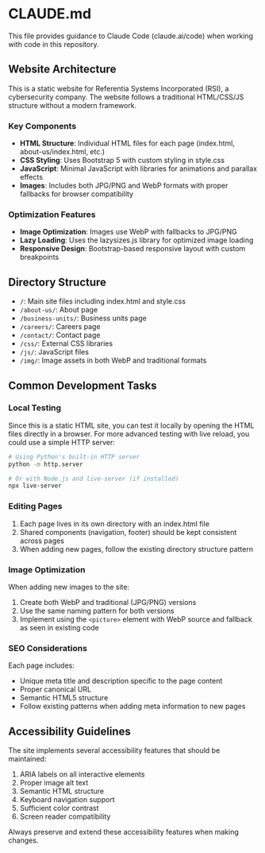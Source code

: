 # CLAUDE.md

This file provides guidance to Claude Code (claude.ai/code) when working with code in this repository.

## Website Architecture

This is a static website for Referentia Systems Incorporated (RSI), a cybersecurity company. The website follows a traditional HTML/CSS/JS structure without a modern framework.

### Key Components

- **HTML Structure**: Individual HTML files for each page (index.html, about-us/index.html, etc.)
- **CSS Styling**: Uses Bootstrap 5 with custom styling in style.css
- **JavaScript**: Minimal JavaScript with libraries for animations and parallax effects
- **Images**: Includes both JPG/PNG and WebP formats with proper fallbacks for browser compatibility

### Optimization Features

- **Image Optimization**: Images use WebP with fallbacks to JPG/PNG
- **Lazy Loading**: Uses the lazysizes.js library for optimized image loading
- **Responsive Design**: Bootstrap-based responsive layout with custom breakpoints

## Directory Structure

- `/`: Main site files including index.html and style.css
- `/about-us/`: About page
- `/business-units/`: Business units page
- `/careers/`: Careers page
- `/contact/`: Contact page
- `/css/`: External CSS libraries
- `/js/`: JavaScript files
- `/img/`: Image assets in both WebP and traditional formats

## Common Development Tasks

### Local Testing

Since this is a static HTML site, you can test it locally by opening the HTML files directly in a browser. For more advanced testing with live reload, you could use a simple HTTP server:

```bash
# Using Python's built-in HTTP server
python -m http.server

# Or with Node.js and live-server (if installed)
npx live-server
```

### Editing Pages

1. Each page lives in its own directory with an index.html file
2. Shared components (navigation, footer) should be kept consistent across pages
3. When adding new pages, follow the existing directory structure pattern

### Image Optimization

When adding new images to the site:

1. Create both WebP and traditional (JPG/PNG) versions
2. Use the same naming pattern for both versions
3. Implement using the `<picture>` element with WebP source and fallback as seen in existing code

### SEO Considerations

Each page includes:
- Unique meta title and description specific to the page content
- Proper canonical URL
- Semantic HTML5 structure
- Follow existing patterns when adding meta information to new pages

## Accessibility Guidelines

The site implements several accessibility features that should be maintained:

1. ARIA labels on all interactive elements
2. Proper image alt text
3. Semantic HTML structure
4. Keyboard navigation support
5. Sufficient color contrast
6. Screen reader compatibility

Always preserve and extend these accessibility features when making changes.